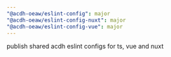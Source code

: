```yaml
---
"@acdh-oeaw/eslint-config": major
"@acdh-oeaw/eslint-config-nuxt": major
"@acdh-oeaw/eslint-config-vue": major
---
```


publish shared acdh eslint configs for ts, vue and nuxt
